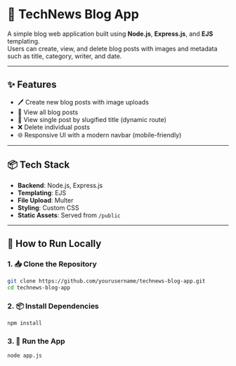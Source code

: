 # 📰 TechNews Blog App

A simple blog web application built using **Node.js**, **Express.js**, and **EJS** templating.  
Users can create, view, and delete blog posts with images and metadata such as title, category, writer, and date.

---

## ✨ Features

- 🖊 Create new blog posts with image uploads
- 📃 View all blog posts
- 📄 View single post by slugified title (dynamic route)
- ❌ Delete individual posts
- 🌐 Responsive UI with a modern navbar (mobile-friendly)

---

## 📦 Tech Stack

- **Backend**: Node.js, Express.js
- **Templating**: EJS
- **File Upload**: Multer
- **Styling**: Custom CSS
- **Static Assets**: Served from `/public`

---

## 🚀 How to Run Locally

### 1. 📥 Clone the Repository

```bash
git clone https://github.com/yourusername/technews-blog-app.git
cd technews-blog-app
```

### 2. 📦 Install Dependencies
```bash
npm install
```

### 3. 🏃 Run the App
```bash
node app.js
```
